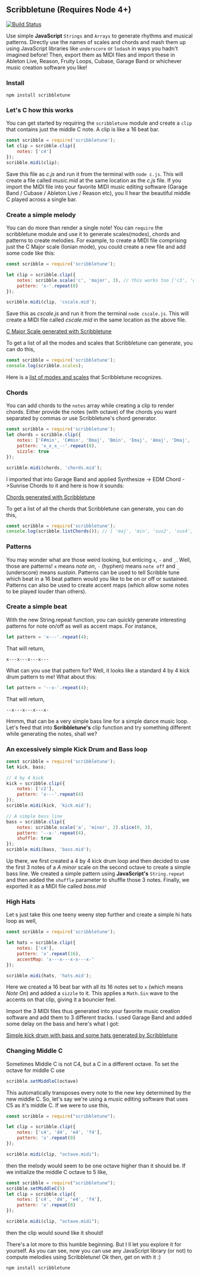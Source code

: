 Scribbletune (Requires Node 4+)
------------------------------------------------
[![Build Status](https://api.travis-ci.org/walmik/scribbletune.svg)](http://travis-ci.org/walmik/scribbletune)

Use simple __JavaScript__ `Strings` and `Arrays` to generate rhythms and musical patterns. Directly use the names of scales and chords and mash them up using JavaScript libraries like `underscore` or `lodash` in ways you hadn't imagined before! Then, export them as MIDI files and import these in Ableton Live, Reason, Fruity Loops, Cubase, Garage Band or whichever music creation software you like!

### Install

`npm install scribbletune`

### Let's C how this works
You can get started by requiring the `scribbletune` module and create a `clip` that contains just the middle C note. A clip is like a 16 beat bar.
```js
const scribble = require('scribbletune');
let clip = scribble.clip({
    notes: ['c4']
});
scribble.midi(clip);
```
Save this file as _c.js_ and run it from the terminal with `node c.js`. This will create a file called _music.mid_ at the same location as the _c.js_ file. If you import the MIDI file into your favorite MIDI music editing software (Garage Band / Cubase / Ableton Live / Reason etc), you ll hear the beautiful middle C played across a single bar.

### Create a simple melody
You can do more than render a single note! You can `require` the scribbletune module and use it to generate scales(modes), chords and patterns to create melodies. For example, to create a MIDI file comprising just the C Major scale (Ionian mode), you could create a new file and add some code like this:
```js
const scribble = require('scribbletune');

let clip = scribble.clip({
    notes: scribble.scale('c', 'major', 3), // this works too ['c3', 'd3', 'e3', 'f3', 'g3', 'a3', 'b3']
	pattern: 'x-'.repeat(8)
});

scribble.midi(clip, 'cscale.mid');
```
Save this as _cscale.js_ and run it from the terminal `node cscale.js`. This will create a MIDI file called _cscale.mid_ in the same location as the above file.

[C Major Scale generated with Scribbletune](https://soundcloud.com/walmik/c-major) 

To get a list of all the modes and scales that Scribbletune can generate, you can do this,
```js
const scribble = require('scribbletune');
console.log(scribble.scales);
```
Here is a [list of modes and scales](https://github.com/walmik/scribbletune/blob/master/src/modes.js) that Scribbletune recognizes.

### Chords

You can add chords to the `notes` array while creating a clip to render chords. Either provide the notes (with octave) of the chords you want separated by commas or use Scribbletune's chord generator.

```js
const scribble = require('scribbletune');
let chords = scribble.clip({
	notes: ['F#min', 'C#min', 'Dmaj', 'Bmin', 'Emaj', 'Amaj', 'Dmaj', 'C#min', 'Amaj'],
	pattern: 'x_x_x_--'.repeat(8),
	sizzle: true
});  

scribble.midi(chords, 'chords.mid');
```

I imported that into Garage Band and applied Synthesize -> EDM Chord ->Sunrise Chords to it and here is how it sounds:

[Chords generated with Scribbletune](https://soundcloud.com/walmik/chords) 

To get a list of all the chords that Scribbletune can generate, you can do this,
```js
const scribble = require('scribbletune');
console.log(scribble.listChords());	// [ 'maj', 'min', 'sus2', 'sus4', 'maj7', 'min7', 'dom7', 'dim', 'dim7', 'aug', 'sixth']
```

### Patterns

You may wonder what are those weird looking, but enticing `x`, `-` and `_`. Well, those are patterns! `x` means _note on_, `-` (hyphen) means `note off` and `_` (underscore) means _sustain_. Patterns can be used to tell Scribble tune which beat in a 16 beat pattern would you like to be on or off or sustained. Patterns can also be used to create accent maps (which allow some notes to be played louder than others).

### Create a simple beat
With the new String.repeat function, you can quickly generate interesting patterns for note on/off as well as accent maps. For instance,

```js
let pattern = 'x---'.repeat(4);
```
That will return,
```
x---x---x---x---
```

What can you use that pattern for? Well, it looks like a standard 4 by 4 kick drum pattern to me! What about this:
```js
let pattern = '--x-'.repeat(4);
```
That will return,
```
--x---x---x---x-
```
Hmmm, that can be a very simple bass line for a simple dance music loop. Let's feed that into __Scribbletune's__ clip function and try something different while generating the notes, shall we?

### An excessively simple Kick Drum and Bass loop

```js
const scribble = require('scribbletune');
let kick, bass;

// 4 by 4 kick
kick = scribble.clip({
	notes: ['c2'],
	pattern: 'x---'.repeat(4)
});
scribble.midi(kick, 'kick.mid');

// A simple bass line
bass = scribble.clip({
	notes: scribble.scale('a', 'minor', 2).slice(0, 3),
	pattern: '--x-'.repeat(4),
	shuffle: true
});
scribble.midi(bass, 'bass.mid');
```
Up there, we first created a 4 by 4 kick drum loop and then decided to use the first 3 notes of a _A minor_ scale on the second octave to create a simple bass line. We created a simple pattern using __JavaScript's__ `String.repeat` and then added the `shuffle` parameter to shuffle those 3 notes. Finally, we exported it as a MIDI file called _bass.mid_

### High Hats
Let s just take this one teeny weeny step further and create a simple hi hats loop as well,

```js
const scribble = require('scribbletune');

let hats = scribble.clip({
	notes: ['c4'],
	pattern: 'x'.repeat(16),
	accentMap: 'x---x---x-x---x-'
});

scribble.midi(hats, 'hats.mid');
```
Here we created a 16 beat bar with all its 16 notes set to `x` (which means _Note On_) and added a `sizzle` to it. This applies a `Math.Sin` wave to the accents on that clip, giving it a bouncier feel.

Import the 3 MIDI files thus generated into your favorite music creation software and add them to 3 different tracks. I used Garage Band and added some delay on the bass and here's what I got:

[Simple kick drum with bass and some hats generated by Scribbletune](https://soundcloud.com/walmik/loop) 

### Changing Middle C
Sometimes Middle C is not C4, but a C in a different octave. To set the octave for middle C use
```js
scribble.setMiddleC(octave)
```
This automatically transposes every note to the new key determined by the new middle C.
So, let's say we're using a music editing software that uses C5 as it's middle C. If we were to use this,
```js
const scribble = require("scribbletune");

let clip = scribble.clip({
	notes: ['c4', 'd4', 'e4', 'f4'],
	pattern: 'x'.repeat(8)
});

scribble.midi(clip, "octave.midi");
```
then the melody would seem to be one octave higher than it should be.
If we initialize the middle C octave to 5 like,
```js
const scribble = require("scribbletune");
scribble.setMiddleC(5)
let clip = scribble.clip({
	notes: ['c4', 'd4', 'e4', 'f4'],
	pattern: 'x'.repeat(8)
});

scribble.midi(clip, "octave.midi");
```
then the clip would sound like it should!


There's a lot more to this humble beginning. But I ll let you explore it for yourself. As you can see, now you can use any JavaScript library (or not) to compute melodies using Scribbletune! Ok then, get on with it :)

```
npm install scribbletune
```
